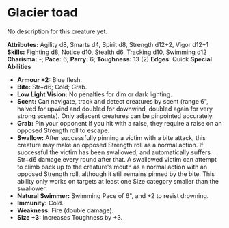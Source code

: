 # Glacier toad

No description for this creature yet.

**Attributes:** Agility d8, Smarts d4, Spirit d8, Strength d12+2, Vigor
d12+1
**Skills:** Fighting d8, Notice d10, Stealth d6, Tracking d10, Swimming
d12
**Charisma:** -; **Pace:** 6; **Parry:** 6; **Toughness:** 13 (2)
**Edges:** Quick
**Special Abilities**

- **Armour +2:** Blue flesh.
- **Bite:** Str+d6; Cold; Grab.
- **Low Light Vision:** No penalties for dim or dark lighting.
- **Scent:** Can navigate, track and detect creatures by scent (range
6", halved for upwind and doubled for downwind, doubled again for very
strong scents). Only adjacent creatures can be pinpointed accurately.
- **Grab:** Pin your opponent if you hit with a raise, they require a
raise on an opposed Strength roll to escape.
- **Swallow:** After successfully pinning a victim with a bite attack,
this creature may make an opposed Strength roll as a normal action. If
successful the victim has been swallowed, and automatically suffers
Str+d6 damage every round after that. A swallowed victim can attempt to
climb back up to the creature's mouth as a normal action with an
opposed Strength roll, although it still remains pinned by the bite.
This ability only works on targets at least one Size category smaller
than the swallower.
- **Natural Swimmer:** Swimming Pace of 6", and +2 to resist drowning.
- **Immunity:** Cold.
- **Weakness:** Fire (double damage).
- **Size +3:** Increases Toughness by +3.
